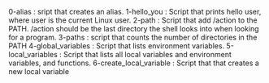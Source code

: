 0-alias : sript that creates an alias.
1-hello_you : Script that prints hello user, where user is the current Linux user.
2-path : Script that add /action to the PATH. /action should be the last directory the shell looks into when looking for a program.
3-paths : script that counts the number of directories in the PATH
4-global_variables : Script that lists environment variables.
5-local_variables : Script that lists all local variables and environment variables, and functions.
6-create_local_variable : Script that that creates a new local variable
